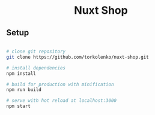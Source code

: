 <h1 align="center">Nuxt Shop</h1>

## Setup

``` bash

# clone git repository
git clone https://github.com/torkolenko/nuxt-shop.git

# install dependencies
npm install

# build for production with minification
npm run build

# serve with hot reload at localhost:3000
npm start

